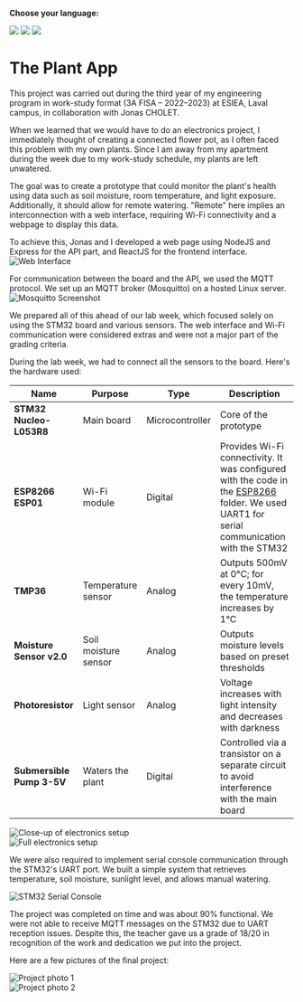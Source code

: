 **Choose your language:**  
<p>
  <a href="https://github.com/LennyLouis/ESIEA-3A_The-Plant-App_web/"><img src="https://img.shields.io/badge/lang-fr-blue.svg" /></a>
  <a href="https://github.com/LennyLouis/ESIEA-3A_The-Plant-App_web/blob/main/README.en.md"><img src="https://img.shields.io/badge/lang-en-red.svg" /></a>
  <a href="https://github.com/LennyLouis/ESIEA-3A_The-Plant-App_web/blob/main/README.es.md"><img src="https://img.shields.io/badge/lang-es-yellow.svg" /></a>
</p>

# The Plant App

This project was carried out during the third year of my engineering program in work-study format (3A FISA – 2022–2023) at ESIEA, Laval campus, in collaboration with Jonas CHOLET.

When we learned that we would have to do an electronics project, I immediately thought of creating a connected flower pot, as I often faced this problem with my own plants. Since I am away from my apartment during the week due to my work-study schedule, my plants are left unwatered.

The goal was to create a prototype that could monitor the plant's health using data such as soil moisture, room temperature, and light exposure. Additionally, it should allow for remote watering. "Remote" here implies an interconnection with a web interface, requiring Wi-Fi connectivity and a webpage to display this data.

To achieve this, Jonas and I developed a web page using NodeJS and Express for the API part, and ReactJS for the frontend interface.  
![Web Interface](.assets/img/IMG_4795.JPEG)

For communication between the board and the API, we used the MQTT protocol. We set up an MQTT broker (Mosquitto) on a hosted Linux server.  
![Mosquitto Screenshot](.assets/img/Mosquitto.png)

We prepared all of this ahead of our lab week, which focused solely on using the STM32 board and various sensors. The web interface and Wi-Fi communication were considered extras and were not a major part of the grading criteria.

During the lab week, we had to connect all the sensors to the board. Here's the hardware used:

| Name | Purpose | Type | Description |
|------|---------|------|-------------|
| **STM32 Nucleo-L053R8** | Main board | Microcontroller | Core of the prototype |
| **ESP8266 ESP01** | Wi-Fi module | Digital | Provides Wi-Fi connectivity. It was configured with the code in the [ESP8266](ESP8266/) folder. We used UART1 for serial communication with the STM32 |
| **TMP36** | Temperature sensor | Analog | Outputs 500mV at 0°C; for every 10mV, the temperature increases by 1°C |
| **Moisture Sensor v2.0** | Soil moisture sensor | Analog | Outputs moisture levels based on preset thresholds |
| **Photoresistor** | Light sensor | Analog | Voltage increases with light intensity and decreases with darkness |
| **Submersible Pump 3-5V** | Waters the plant | Digital | Controlled via a transistor on a separate circuit to avoid interference with the main board |

![Close-up of electronics setup](.assets/img/IMG_4789-2.jpeg)  
![Full electronics setup](.assets/img/IMG_4789.JPEG)

We were also required to implement serial console communication through the STM32's UART port. We built a simple system that retrieves temperature, soil moisture, sunlight level, and allows manual watering.

![STM32 Serial Console](.assets/img/IMG_4796.JPEG)

The project was completed on time and was about 90% functional. We were not able to receive MQTT messages on the STM32 due to UART reception issues. Despite this, the teacher gave us a grade of 18/20 in recognition of the work and dedication we put into the project.

Here are a few pictures of the final project:

![Project photo 1](.assets/img/IMG_4793.JPEG)  
![Project photo 2](.assets/img/IMG_4798.JPEG)